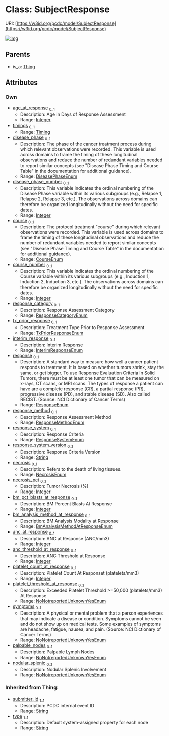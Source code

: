 
# Class: SubjectResponse




URI: [https://w3id.org/pcdc/model/SubjectResponse](https://w3id.org/pcdc/model/SubjectResponse)


[![img](https://yuml.me/diagram/nofunky;dir:TB/class/[Timing],[Thing],[Timing]<timings%200..1-++[SubjectResponse&#124;age_at_response:integer%20%3F;disease_phase:DiseasePhaseEnum%20%3F;disease_phase_number:integer%20%3F;course:CourseEnum%20%3F;course_number:integer%20%3F;response_category:ResponseCategoryEnum%20%3F;tx_prior_response:TxPriorResponseEnum%20%3F;interim_response:InterimResponseEnum%20%3F;response:ResponseEnum%20%3F;response_method:ResponseMethodEnum%20%3F;response_system:ResponseSystemEnum%20%3F;response_system_version:string%20%3F;necrosis:NecrosisEnum%20%3F;necrosis_pct:integer%20%3F;bm_pct_blasts_at_response:integer%20%3F;bm_analysis_method_at_response:BmAnalysisMethodAtResponseEnum%20%3F;anc_at_response:integer%20%3F;anc_threshold_at_response:integer%20%3F;platelet_count_at_response:integer%20%3F;platelet_threshold_at_response:NoNotreportedUnknownYesEnum%20%3F;symptoms:NoNotreportedUnknownYesEnum%20%3F;palpable_nodes:NoNotreportedUnknownYesEnum%20%3F;nodular_splenic:NoNotreportedUnknownYesEnum%20%3F;submitter_id(i):string;type(i):string],[Thing]^-[SubjectResponse])](https://yuml.me/diagram/nofunky;dir:TB/class/[Timing],[Thing],[Timing]<timings%200..1-++[SubjectResponse&#124;age_at_response:integer%20%3F;disease_phase:DiseasePhaseEnum%20%3F;disease_phase_number:integer%20%3F;course:CourseEnum%20%3F;course_number:integer%20%3F;response_category:ResponseCategoryEnum%20%3F;tx_prior_response:TxPriorResponseEnum%20%3F;interim_response:InterimResponseEnum%20%3F;response:ResponseEnum%20%3F;response_method:ResponseMethodEnum%20%3F;response_system:ResponseSystemEnum%20%3F;response_system_version:string%20%3F;necrosis:NecrosisEnum%20%3F;necrosis_pct:integer%20%3F;bm_pct_blasts_at_response:integer%20%3F;bm_analysis_method_at_response:BmAnalysisMethodAtResponseEnum%20%3F;anc_at_response:integer%20%3F;anc_threshold_at_response:integer%20%3F;platelet_count_at_response:integer%20%3F;platelet_threshold_at_response:NoNotreportedUnknownYesEnum%20%3F;symptoms:NoNotreportedUnknownYesEnum%20%3F;palpable_nodes:NoNotreportedUnknownYesEnum%20%3F;nodular_splenic:NoNotreportedUnknownYesEnum%20%3F;submitter_id(i):string;type(i):string],[Thing]^-[SubjectResponse])

## Parents

 *  is_a: [Thing](Thing.md)

## Attributes


### Own

 * [age_at_response](age_at_response.md)  <sub>0..1</sub>
     * Description: Age in Days of Response Assessment
     * Range: [Integer](types/Integer.md)
 * [timings](timings.md)  <sub>0..1</sub>
     * Range: [Timing](Timing.md)
 * [disease_phase](disease_phase.md)  <sub>0..1</sub>
     * Description: The phase of the cancer treatment process during which relevant observations were recorded. This variable is used across domains to frame the timing of these longitudinal observations and reduce the number of redundant variables needed to report similar concepts (see "Disease Phase Timing and Course Table" in the documentation for additional guidance).
     * Range: [DiseasePhaseEnum](DiseasePhaseEnum.md)
 * [disease_phase_number](disease_phase_number.md)  <sub>0..1</sub>
     * Description: This variable indicates the ordinal numbering of the Disease Phase variable within its various subgroups (e.g., Relapse 1, Relapse 2, Relapse 3, etc.). The observations across domains can therefore be organized longitudinally without the need for specific dates.
     * Range: [Integer](types/Integer.md)
 * [course](course.md)  <sub>0..1</sub>
     * Description: The protocol treatment "course" during which relevant observations were recorded. This variable is used across domains to frame the timing of these longitudinal observations and reduce the number of redundant variables needed to report similar concepts (see "Disease Phase Timing and Course Table" in the documentation for additional guidance).
     * Range: [CourseEnum](CourseEnum.md)
 * [course_number](course_number.md)  <sub>0..1</sub>
     * Description: This variable indicates the ordinal numbering of the Course variable within its various subgroups (e.g., Induction 1, Induction 2, Induction 3, etc.). The observations across domains can therefore be organized longitudinally without the need for specific dates.
     * Range: [Integer](types/Integer.md)
 * [response_category](response_category.md)  <sub>0..1</sub>
     * Description: Response Assessment Category
     * Range: [ResponseCategoryEnum](ResponseCategoryEnum.md)
 * [tx_prior_response](tx_prior_response.md)  <sub>0..1</sub>
     * Description: Treatment Type Prior to Response Assessment
     * Range: [TxPriorResponseEnum](TxPriorResponseEnum.md)
 * [interim_response](interim_response.md)  <sub>0..1</sub>
     * Description: Interim Response
     * Range: [InterimResponseEnum](InterimResponseEnum.md)
 * [response](response.md)  <sub>0..1</sub>
     * Description: A standard way to measure how well a cancer patient responds to treatment. It is based on whether tumors shrink, stay the same, or get bigger. To use Response Evaluation Criteria In Solid Tumors, there must be at least one tumor that can be measured on x-rays, CT scans, or MRI scans. The types of response a patient can have are a complete response (CR), a partial response (PR), progressive disease (PD), and stable disease (SD). Also called RECIST. (Source: NCI Dictionary of Cancer Terms)
     * Range: [ResponseEnum](ResponseEnum.md)
 * [response_method](response_method.md)  <sub>0..1</sub>
     * Description: Response Assessment Method
     * Range: [ResponseMethodEnum](ResponseMethodEnum.md)
 * [response_system](response_system.md)  <sub>0..1</sub>
     * Description: Response Criteria
     * Range: [ResponseSystemEnum](ResponseSystemEnum.md)
 * [response_system_version](response_system_version.md)  <sub>0..1</sub>
     * Description: Response Criteria Version
     * Range: [String](types/String.md)
 * [necrosis](necrosis.md)  <sub>0..1</sub>
     * Description: Refers to the death of living tissues.
     * Range: [NecrosisEnum](NecrosisEnum.md)
 * [necrosis_pct](necrosis_pct.md)  <sub>0..1</sub>
     * Description: Tumor Necrosis (%)
     * Range: [Integer](types/Integer.md)
 * [bm_pct_blasts_at_response](bm_pct_blasts_at_response.md)  <sub>0..1</sub>
     * Description: BM Percent Blasts At Response
     * Range: [Integer](types/Integer.md)
 * [bm_analysis_method_at_response](bm_analysis_method_at_response.md)  <sub>0..1</sub>
     * Description: BM Analysis Modality at Response
     * Range: [BmAnalysisMethodAtResponseEnum](BmAnalysisMethodAtResponseEnum.md)
 * [anc_at_response](anc_at_response.md)  <sub>0..1</sub>
     * Description: ANC at Response (ANC/mm3)
     * Range: [Integer](types/Integer.md)
 * [anc_threshold_at_response](anc_threshold_at_response.md)  <sub>0..1</sub>
     * Description: ANC Threshold at Response
     * Range: [Integer](types/Integer.md)
 * [platelet_count_at_response](platelet_count_at_response.md)  <sub>0..1</sub>
     * Description: Platelet Count At Responset (platelets/mm3)
     * Range: [Integer](types/Integer.md)
 * [platelet_threshold_at_response](platelet_threshold_at_response.md)  <sub>0..1</sub>
     * Description: Exceeded Platelet Threshold >=50,000 (platelets/mm3) At Response
     * Range: [NoNotreportedUnknownYesEnum](NoNotreportedUnknownYesEnum.md)
 * [symptoms](symptoms.md)  <sub>0..1</sub>
     * Description: A physical or mental problem that a person experiences that may indicate a disease or condition. Symptoms cannot be seen and do not show up on medical tests. Some examples of symptoms are headache, fatigue, nausea, and pain. (Source: NCI Dictionary of Cancer Terms)
     * Range: [NoNotreportedUnknownYesEnum](NoNotreportedUnknownYesEnum.md)
 * [palpable_nodes](palpable_nodes.md)  <sub>0..1</sub>
     * Description: Palpable Lymph Nodes
     * Range: [NoNotreportedUnknownYesEnum](NoNotreportedUnknownYesEnum.md)
 * [nodular_splenic](nodular_splenic.md)  <sub>0..1</sub>
     * Description: Nodular Splenic Involvement
     * Range: [NoNotreportedUnknownYesEnum](NoNotreportedUnknownYesEnum.md)

### Inherited from Thing:

 * [submitter_id](submitter_id.md)  <sub>1..1</sub>
     * Description: PCDC internal event ID
     * Range: [String](types/String.md)
 * [type](type.md)  <sub>1..1</sub>
     * Description: Default system-assigned property for each node
     * Range: [String](types/String.md)
